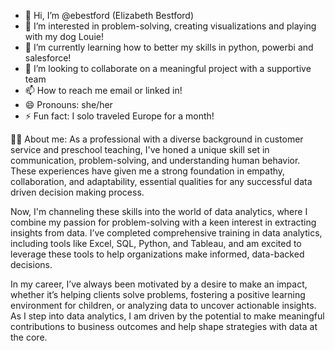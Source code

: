 - 👋 Hi, I’m @ebestford (Elizabeth Bestford)
- 👀 I’m interested in problem-solving, creating visualizations and playing with my dog Louie!
- 🌱 I’m currently learning how to better my skills in python, powerbi and salesforce!
- 💞️ I’m looking to collaborate on a meaningful project with a supportive team
- 📫 How to reach me email or linked in! 
- 😄 Pronouns: she/her
- ⚡ Fun fact: I solo traveled Europe for a month!


🧑‍💻 About me: As a professional with a diverse background in customer service and preschool teaching, I've honed a unique skill set in communication, problem-solving, and understanding human behavior. These experiences have given me a strong foundation in empathy, collaboration, and adaptability, essential qualities for any successful data driven decision making process.

Now, I'm channeling these skills into the world of data analytics, where I combine my passion for problem-solving with a keen interest in extracting insights from data. I’ve completed comprehensive training in data analytics, including tools like Excel, SQL, Python, and Tableau, and am excited to leverage these tools to help organizations make informed, data-backed decisions.

In my career, I’ve always been motivated by a desire to make an impact, whether it’s helping clients solve problems, fostering a positive learning environment for children, or analyzing data to uncover actionable insights. As I step into data analytics, I am driven by the potential to make meaningful contributions to business outcomes and help shape strategies with data at the core.
